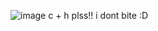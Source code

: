 
![image](https://github.com/user-attachments/assets/85fcad74-288a-4cc4-854b-ddd030614adb)
c + h plss!! i dont bite :D
